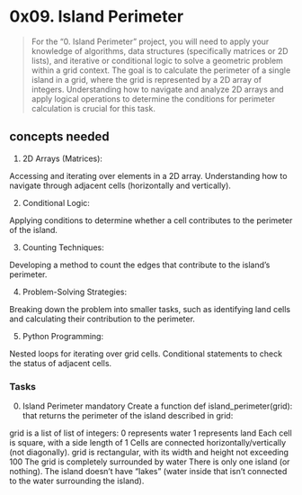 # 0x09. Island Perimeter

> For the “0. Island Perimeter” project, you will need to apply your knowledge of algorithms, data structures (specifically matrices or 2D lists), and iterative or conditional logic to solve a geometric problem within a grid context. The goal is to calculate the perimeter of a single island in a grid, where the grid is represented by a 2D array of integers. Understanding how to navigate and analyze 2D arrays and apply logical operations to determine the conditions for perimeter calculation is crucial for this task.

## concepts needed
1. 2D Arrays (Matrices):

Accessing and iterating over elements in a 2D array.
Understanding how to navigate through adjacent cells (horizontally and vertically).


2. Conditional Logic:

Applying conditions to determine whether a cell contributes to the perimeter of the island.


3. Counting Techniques:

Developing a method to count the edges that contribute to the island’s perimeter.


4. Problem-Solving Strategies:

Breaking down the problem into smaller tasks, such as identifying land cells and calculating their contribution to the perimeter.


5. Python Programming:

Nested loops for iterating over grid cells.
Conditional statements to check the status of adjacent cells.

### Tasks
0. Island Perimeter
mandatory
Create a function def island_perimeter(grid): that returns the perimeter of the island described in grid:

grid is a list of list of integers:
0 represents water
1 represents land
Each cell is square, with a side length of 1
Cells are connected horizontally/vertically (not diagonally).
grid is rectangular, with its width and height not exceeding 100
The grid is completely surrounded by water
There is only one island (or nothing).
The island doesn’t have “lakes” (water inside that isn’t connected to the water surrounding the island).
